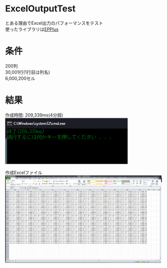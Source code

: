 # ExcelOutputTest
とある理由でExcel出力のパフォーマンスをテスト  
使ったライブラリは[EPPlus](http://epplus.codeplex.com/ "EPPlus")  

# 条件
200列  
30,001行(1行目は列名)  
6,000,200セル    

# 結果
作成時間: 209,339ms(4分弱)  
![result1](https://github.com/KeisukeKudo/ImageStorage/blob/master/ExcelOutputTestResult1.png)  

作成Excelファイル  
![result2](https://github.com/KeisukeKudo/ImageStorage/blob/master/ExcelOutputTestResult2.png)  
